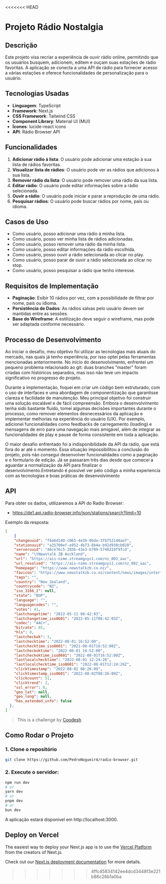 <<<<<<< HEAD

# Projeto Rádio Nostalgia

## Descrição
Este projeto visa recriar a experiência de ouvir rádio online, permitindo que os usuários busquem, adicionem, editem e ouçam suas estações de rádio favoritas. A aplicação se conecta a uma API de rádio para fornecer acesso a várias estações e oferece funcionalidades de personalização para o usuário.

## Tecnologias Usadas
- **Linguagem**: TypeScript
- **Framework**: Next.js
- **CSS Framework**: Tailwind CSS
- **Component Library**: Material UI (MUI)
- **Ícones**: lucide-react icons
- **API**: Rádio Browser API

## Funcionalidades
1. **Adicionar rádio à lista**: O usuário pode adicionar uma estação à sua lista de rádios favoritas.
2. **Visualizar lista de rádios**: O usuário pode ver as rádios que adicionou à sua lista.
3. **Remover rádio da lista**: O usuário pode remover uma rádio da sua lista.
4. **Editar rádio**: O usuário pode editar informações sobre a rádio selecionada.
5. **Ouvir a rádio**: O usuário pode iniciar e parar a reprodução de uma rádio.
6. **Pesquisar rádios**: O usuário pode buscar rádios por nome, país ou idioma.

## Casos de Uso
- Como usuário, posso adicionar uma rádio à minha lista.
- Como usuário, posso ver minha lista de rádios adicionadas.
- Como usuário, posso remover uma rádio da minha lista.
- Como usuário, posso editar informações da rádio escolhida.
- Como usuário, posso ouvir a rádio selecionada ao clicar no play.
- Como usuário, posso parar de ouvir a rádio selecionada ao clicar no stop.
- Como usuário, posso pesquisar a rádio que tenho interesse.

## Requisitos de Implementação
- **Paginação**: Exibir 10 rádios por vez, com a possibilidade de filtrar por nome, país ou idioma.
- **Persistência de Dados**: As rádios salvas pelo usuário devem ser mantidas entre as sessões.
- **Base do Wireframe**: A estilização deve seguir o wireframe, mas pode ser adaptada conforme necessário.

## Processo de Desenvolvimento

Ao iniciar o desafio, meu objetivo foi utilizar as tecnologias mais atuais do mercado, nas quais já tenho experiência, por isso optei pelas ferramentas mencionadas anteriormente. No início do desenvolvimento, enfrentei um pequeno problema relacionado ao git: duas branches "master" foram criadas com históricos separados, mas isso não teve um impacto significativo no progresso do projeto.

Durante a implementação, foquei em criar um código bem estruturado, com o uso de interfaces e uma abordagem de componentização que garantisse clareza e facilidade de manutenção. Meu principal objetivo foi construir uma solução escalável e de fácil compreensão. Embora o desenvolvimento tenha sido bastante fluido, tomei algumas decisões importantes durante o processo, como remover elementos desnecessários da aplicação e implementar melhorias na experiência do usuário (UX). Por exemplo, adicionei funcionalidades como feedbacks de carregamento (loading) e mensagens de erro para uma navegação mais amigável, além de integrar as funcionalidades de play e pause de forma consistente em toda a aplicação.

O maior desafio enfrentado foi a indisponibilidade da API da rádio, que está fora do ar até o momento. Essa situação impossibilitou a conclusão do projeto, pois não consegui desenvolver funcionalidades como a paginação e o formulario de edição. Já se passaram três dias desde que comecei a aguardar a normalização da API para finalizar o desenvolvimento.Entretando é possível ver pelo código a minha experiencia com as tecnologias e boas práticas de desenvolvimento


## API

Para obter os dados, utilizaremos a API do Radio Browser:

- https://de1.api.radio-browser.info/json/stations/search?limit=10

Exemplo da resposta:

```json
[
    {
    "changeuuid": "f6a6d140-c065-4e3b-9bda-3fb752148ae7",
    "stationuuid": "a25700ef-e952-4b73-8b4e-b92d938cb020",
    "serveruuid": "46ce76c5-203b-43e3-b709-5748219f9fcd",
    "name": "\tNewstalk ZB Auckland",
    "url": "https://ais-nzme.streamguys1.com/nz_002_aac",
    "url_resolved": "https://ais-nzme.streamguys1.com/nz_002_aac",
    "homepage": "https://www.newstalkzb.co.nz/",
    "favicon": "https://www.newstalkzb.co.nz/content/news/images/interface/icons/newstalkzb/apple-touch-icon.png",
    "tags": "",
    "country": "New Zealand",
    "countrycode": "NZ",
    "iso_3166_2": null,
    "state": "BOP",
    "language": "",
    "languagecodes": "",
    "votes": 41,
    "lastchangetime": "2022-05-11 08:42:03",
    "lastchangetime_iso8601": "2022-05-11T08:42:03Z",
    "codec": "AAC+",
    "bitrate": 65,
    "hls": 0,
    "lastcheckok": 1,
    "lastchecktime": "2022-08-01 16:52:00",
    "lastchecktime_iso8601": "2022-08-01T16:52:00Z",
    "lastcheckoktime": "2022-08-01 16:52:00",
    "lastcheckoktime_iso8601": "2022-08-01T16:52:00Z",
    "lastlocalchecktime": "2022-08-01 12:24:26",
    "lastlocalchecktime_iso8601": "2022-08-01T12:24:26Z",
    "clicktimestamp": "2022-08-02 08:26:09",
    "clicktimestamp_iso8601": "2022-08-02T08:26:09Z",
    "clickcount": 51,
    "clicktrend": 2,
    "ssl_error": 0,
    "geo_lat": null,
    "geo_long": null,
    "has_extended_info": false
  },
]
```

>  This is a challenge by [Coodesh](https://coodesh.com/)


## Como Rodar o Projeto
### 1. Clone o repositório
```bash
git clone https://github.com/PedroNogueir4/radio-browser.git
```

### 2. Execute o servidor:

```bash
npm run dev
# or
yarn dev
# or
pnpm dev
# or
bun dev
```

A aplicação estará disponível em http://localhost:3000.

## Deploy on Vercel

The easiest way to deploy your Next.js app is to use the [Vercel Platform](https://vercel.com/new?utm_medium=default-template&filter=next.js&utm_source=create-next-app&utm_campaign=create-next-app-readme) from the creators of Next.js.

Check out our [Next.js deployment documentation](https://nextjs.org/docs/app/building-your-application/deploying) for more details.
>>>>>>> 4ffc45834142ee4dcd3448f3e221b86c26b1a0ba
